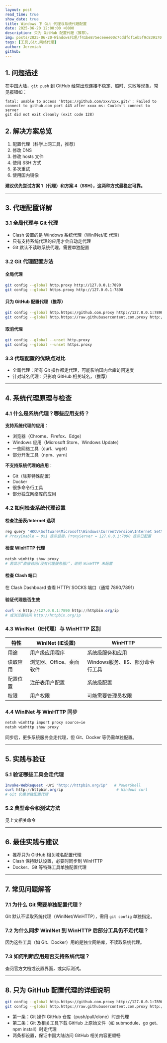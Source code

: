 ```yaml
---
layout: post
read_time: true
show_date: true
title: Windows 下 Git 代理与系统代理配置 
date: 2025-06-20 12:00:00 +0800
description: 只为 GitHub 配置代理（推荐）。
img: posts/2025-06-20-Windows代理/f41be875eceeee00c7cddfdf1eb5f9c839170431.png@1192w.webp
tags: [工具,Git,网络代理]
author: Jeremiah
github: 
---
```


## 1. 问题描述

在中国大陆，`git push` 到 GitHub 经常出现连接不稳定、超时、失败等现象，常见报错如：

```
fatal: unable to access 'https://github.com/xxx/xxx.git/': Failed to connect to github.com port 443 after xxxx ms: Couldn't connect to server
git did not exit cleanly (exit code 128)
```

## 2. 解决方案总览

1. 配置代理（科学上网工具，推荐）
2. 修改 DNS
3. 修改 hosts 文件
4. 使用 SSH 方式
5. 多次重试
6. 使用国内镜像

**建议优先尝试方案 1（代理）和方案 4（SSH），这两种方式最稳定可靠。**

---

## 3. 代理配置详解

### 3.1 全局代理与 Git 代理

- Clash 设置的是 Windows 系统代理（WinINet/IE 代理）
- 只有支持系统代理的应用才会自动走代理
- Git 默认不读取系统代理，需要单独配置

### 3.2 Git 代理配置方法

#### 全局代理
```bash
git config --global http.proxy http://127.0.0.1:7890
git config --global https.proxy http://127.0.0.1:7890
```
#### 只为 GitHub 配置代理（推荐）
```bash
git config --global http.https://github.com.proxy http://127.0.0.1:7890
git config --global http.https://raw.githubusercontent.com.proxy http://127.0.0.1:7890
```
#### 取消代理
```bash
git config --global --unset http.proxy
git config --global --unset https.proxy
```

### 3.3 代理配置的优缺点对比

- 全局代理：所有 Git 操作都走代理，可能影响国内仓库访问速度
- 针对域名代理：只影响 GitHub 相关域名，（推荐）

---

## 4. 系统代理原理与检查

### 4.1 什么是系统代理？哪些应用支持？

**支持系统代理的应用**：
- 浏览器（Chrome、Firefox、Edge）
- Windows 应用（Microsoft Store、Windows Update）
- 一些网络工具（curl、wget）
- 部分开发工具（npm、yarn）

**不支持系统代理的应用**：
- Git（除非特殊配置）
- Docker
- 很多命令行工具
- 部分独立网络库的应用

### 4.2 如何检查系统代理设置

#### 检查注册表/Internet 选项
```powershell
reg query "HKCU\Software\Microsoft\Windows\CurrentVersion\Internet Settings"
# ProxyEnable = 0x1 表示启用，ProxyServer = 127.0.0.1:7890 表示已配置
```
#### 检查 WinHTTP 代理
```powershell
netsh winhttp show proxy
# 若显示“直接访问(没有代理服务器)”，说明 WinHTTP 未配置
```
#### 检查 Clash 端口
在 Clash Dashboard 查看 HTTP/ SOCKS 端口（通常 7890/7891）

#### 验证代理是否生效
```powershell
curl -x http://127.0.0.1:7890 http://httpbin.org/ip
# 或浏览器访问 http://httpbin.org/ip
```

### 4.3 WinINet（IE代理）与 WinHTTP 区别

| 特性 | WinINet (IE设置) | WinHTTP |
|------|------------------|---------|
| 用途 | 用户级应用程序 | 系统级服务和应用 |
| 读取应用 | 浏览器、Office、桌面软件 | Windows服务、IIS、部分命令行工具 |
| 配置位置 | 注册表用户配置 | 系统级配置 |
| 权限 | 用户权限 | 可能需要管理员权限 |

### 4.4 WinINet 与 WinHTTP 同步
```powershell
netsh winhttp import proxy source=ie
netsh winhttp show proxy
```
同步后，更多系统服务会走代理，但 Git、Docker 等仍需单独配置。

---

## 5. 实践与验证

### 5.1 验证哪些工具会走代理
```powershell
Invoke-WebRequest -Uri "http://httpbin.org/ip"   # PowerShell
curl http://httpbin.org/ip                        # Windows curl
# Git 仍需单独配置代理
```

### 5.2 典型命令和测试方法
见上文相关命令

---

## 6. 最佳实践与建议

- 推荐只为 GitHub 相关域名配置代理
- Clash 保持默认设置，必要时同步到 WinHTTP
- Docker、Git 等特殊工具单独配置代理

---

## 7. 常见问题解答

### 7.1 为什么 Git 需要单独配置代理？
Git 默认不读取系统代理（WinINet/WinHTTP），需用 `git config` 单独指定。

### 7.2 为什么同步 WinINet 到 WinHTTP 后部分工具仍不走代理？
因为这些工具（如 Git、Docker）用的是独立网络库，不读取系统代理。

### 7.3 如何判断应用是否支持系统代理？
查阅官方文档或设置界面，或实际测试。

---

## 8. 只为 GitHub 配置代理的详细说明

```bash
git config --global http.https://github.com.proxy http://127.0.0.1:7890
git config --global http.https://raw.githubusercontent.com.proxy http://127.0.0.1:7890
```
- 第一条：Git 操作 GitHub 仓库（push/pull/clone）时走代理
- 第二条：Git 及相关工具下载 GitHub 上原始文件（如 submodule、go get、npm install）时走代理
- 两条都设置，保证中国大陆访问 GitHub 相关内容更顺畅